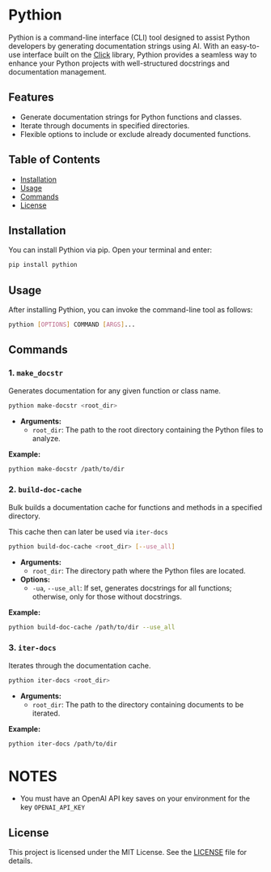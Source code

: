# Pythion

Pythion is a command-line interface (CLI) tool designed to assist Python developers by generating documentation strings using AI. With an easy-to-use interface built on the [Click](https://click.palletsprojects.com/) library, Pythion provides a seamless way to enhance your Python projects with well-structured docstrings and documentation management.

## Features

- Generate documentation strings for Python functions and classes.
- Iterate through documents in specified directories.
- Flexible options to include or exclude already documented functions.

## Table of Contents

- [Installation](#installation)
- [Usage](#usage)
- [Commands](#commands)
- [License](#license)

## Installation

You can install Pythion via pip. Open your terminal and enter:

```bash
pip install pythion
```

## Usage

After installing Pythion, you can invoke the command-line tool as follows:

```bash
pythion [OPTIONS] COMMAND [ARGS]...
```

## Commands

### 1. `make_docstr`

Generates documentation for any given function or class name.

```bash
pythion make-docstr <root_dir>
```

- **Arguments:**
  - `root_dir`: The path to the root directory containing the Python files to analyze.

**Example:**

```bash
pythion make-docstr /path/to/dir
```

### 2. `build-doc-cache`

Bulk builds a documentation cache for functions and methods in a specified directory.

This cache then can later be used via `iter-docs`

```bash
pythion build-doc-cache <root_dir> [--use_all]
```

- **Arguments:**
  - `root_dir`: The directory path where the Python files are located.
- **Options:**
  - `-ua`, `--use_all`: If set, generates docstrings for all functions; otherwise, only for those without docstrings.

**Example:**

```bash
pythion build-doc-cache /path/to/dir --use_all
```

### 3. `iter-docs`

Iterates through the documentation cache.

```bash
pythion iter-docs <root_dir>
```

- **Arguments:**
  - `root_dir`: The path to the directory containing documents to be iterated.

**Example:**

```bash
pythion iter-docs /path/to/dir
```

# NOTES

- You must have an OpenAI API key saves on your environment for the key `OPENAI_API_KEY`

## License

This project is licensed under the MIT License. See the [LICENSE](LICENSE) file for details.
